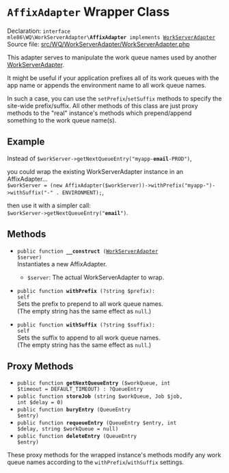 # `AffixAdapter` Wrapper Class

Declaration: <code>interface mle86\WQ\WorkServerAdapter\\<b>AffixAdapter</b> implements [WorkServerAdapter]</code>  
Source file: [src/WQ/WorkServerAdapter/WorkServerAdapter.php](/src/WQ/WorkServerAdapter/WorkServerAdapter.php)

This adapter serves to manipulate the work queue names
used by another [WorkServerAdapter].

It might be useful if your application prefixes all of its work queues with the app name
or appends the environment name to all work queue names.

In such a case, you can use the `setPrefix`/`setSuffix` methods
to specify the site-wide prefix/suffix.
All other methods of this class are just proxy methods to the "real" instance's methods
which prepend/append something to the work queue name(s).


## Example

Instead of
<code>$workServer->getNextQueueEntry("myapp-<b>email</b>-PROD")</code>,

you could wrap the existing WorkServerAdapter instance in an AffixAdapter...  
`$workServer = (new AffixAdapter($workServer))->withPrefix("myapp-")->withSuffix("-" . ENVIRONMENT);`,

then use it with a simpler call:  
<code>$workServer->getNextQueueEntry("<b>email</b>")</code>.


## Methods

* <code>public function <b>__construct</b> ([WorkServerAdapter] $server)</code>  
    Instantiates a new AffixAdapter.
    * `$server`: The actual WorkServerAdapter to wrap.

* <code>public function <b>withPrefix</b> (?string $prefix): self</code>  
    Sets the prefix to prepend to all work queue names.  
    (The empty string has the same effect as `null`.)

* <code>public function <b>withSuffix</b> (?string $suffix): self</code>  
    Sets the suffix to append to all work queue names.  
    (The empty string has the same effect as `null`.)


## Proxy Methods

* <code>public function <b>getNextQueueEntry</b> ($workQueue, int $timeout = DEFAULT_TIMEOUT) : ?QueueEntry</code>  
* <code>public function <b>storeJob</b> (string $workQueue, Job $job, int $delay = 0)</code>  
* <code>public function <b>buryEntry</b> (QueueEntry $entry)</code>  
* <code>public function <b>requeueEntry</b> (QueueEntry $entry, int $delay, string $workQueue = null)</code>  
* <code>public function <b>deleteEntry</b> (QueueEntry $entry)</code>  

These proxy methods
for the wrapped instance's methods
modify any work queue names
according to the `withPrefix`/`withSuffix` settings.


[WorkProcessor]: Ref_WorkProcessor_class.md
[WorkServerAdapter]: Ref_WorkServerAdapter_interface.md
